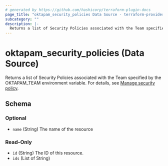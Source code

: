```yaml
---
# generated by https://github.com/hashicorp/terraform-plugin-docs
page_title: "oktapam_security_policies Data Source - terraform-provider-oktapam"
subcategory: ""
description: |-
  Returns a list of Security Policies associated with the Team specified by the OKTAPAM_TEAM environment variable. For details, see Manage security policy https://help.okta.com/oie/en-us/content/topics/privileged-access/pam-policy.htm.
---
```


# oktapam_security_policies (Data Source)

Returns a list of Security Policies associated with the Team specified by the OKTAPAM_TEAM environment variable. For details, see [Manage security policy](https://help.okta.com/oie/en-us/content/topics/privileged-access/pam-policy.htm).



<!-- schema generated by tfplugindocs -->
## Schema

### Optional

- `name` (String) The name of the resource

### Read-Only

- `id` (String) The ID of this resource.
- `ids` (List of String)


